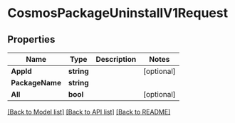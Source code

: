 # CosmosPackageUninstallV1Request

## Properties
Name | Type | Description | Notes
------------ | ------------- | ------------- | -------------
**AppId** | **string** |  | [optional] 
**PackageName** | **string** |  | 
**All** | **bool** |  | [optional] 

[[Back to Model list]](../README.md#documentation-for-models) [[Back to API list]](../README.md#documentation-for-api-endpoints) [[Back to README]](../README.md)



